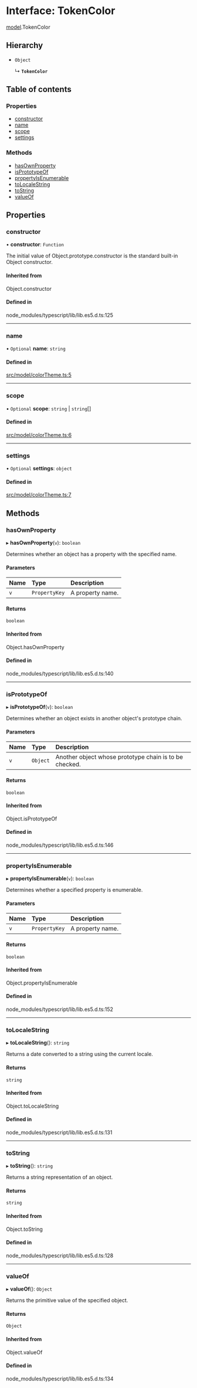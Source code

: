 # Interface: TokenColor

[model](../modules/model.md).TokenColor

## Hierarchy

- `Object`

  ↳ **`TokenColor`**

## Table of contents

### Properties

- [constructor](model.TokenColor.md#constructor)
- [name](model.TokenColor.md#name)
- [scope](model.TokenColor.md#scope)
- [settings](model.TokenColor.md#settings)

### Methods

- [hasOwnProperty](model.TokenColor.md#hasownproperty)
- [isPrototypeOf](model.TokenColor.md#isprototypeof)
- [propertyIsEnumerable](model.TokenColor.md#propertyisenumerable)
- [toLocaleString](model.TokenColor.md#tolocalestring)
- [toString](model.TokenColor.md#tostring)
- [valueOf](model.TokenColor.md#valueof)

## Properties

### constructor

• **constructor**: `Function`

The initial value of Object.prototype.constructor is the standard built-in Object constructor.

#### Inherited from

Object.constructor

#### Defined in

node_modules/typescript/lib/lib.es5.d.ts:125

___

### name

• `Optional` **name**: `string`

#### Defined in

[src/model/colorTheme.ts:5](https://github.com/mtsdnz/allai-core/blob/5932278/src/model/colorTheme.ts#L5)

___

### scope

• `Optional` **scope**: `string` \| `string`[]

#### Defined in

[src/model/colorTheme.ts:6](https://github.com/mtsdnz/allai-core/blob/5932278/src/model/colorTheme.ts#L6)

___

### settings

• `Optional` **settings**: `object`

#### Defined in

[src/model/colorTheme.ts:7](https://github.com/mtsdnz/allai-core/blob/5932278/src/model/colorTheme.ts#L7)

## Methods

### hasOwnProperty

▸ **hasOwnProperty**(`v`): `boolean`

Determines whether an object has a property with the specified name.

#### Parameters

| Name | Type | Description |
| :------ | :------ | :------ |
| `v` | `PropertyKey` | A property name. |

#### Returns

`boolean`

#### Inherited from

Object.hasOwnProperty

#### Defined in

node_modules/typescript/lib/lib.es5.d.ts:140

___

### isPrototypeOf

▸ **isPrototypeOf**(`v`): `boolean`

Determines whether an object exists in another object's prototype chain.

#### Parameters

| Name | Type | Description |
| :------ | :------ | :------ |
| `v` | `Object` | Another object whose prototype chain is to be checked. |

#### Returns

`boolean`

#### Inherited from

Object.isPrototypeOf

#### Defined in

node_modules/typescript/lib/lib.es5.d.ts:146

___

### propertyIsEnumerable

▸ **propertyIsEnumerable**(`v`): `boolean`

Determines whether a specified property is enumerable.

#### Parameters

| Name | Type | Description |
| :------ | :------ | :------ |
| `v` | `PropertyKey` | A property name. |

#### Returns

`boolean`

#### Inherited from

Object.propertyIsEnumerable

#### Defined in

node_modules/typescript/lib/lib.es5.d.ts:152

___

### toLocaleString

▸ **toLocaleString**(): `string`

Returns a date converted to a string using the current locale.

#### Returns

`string`

#### Inherited from

Object.toLocaleString

#### Defined in

node_modules/typescript/lib/lib.es5.d.ts:131

___

### toString

▸ **toString**(): `string`

Returns a string representation of an object.

#### Returns

`string`

#### Inherited from

Object.toString

#### Defined in

node_modules/typescript/lib/lib.es5.d.ts:128

___

### valueOf

▸ **valueOf**(): `Object`

Returns the primitive value of the specified object.

#### Returns

`Object`

#### Inherited from

Object.valueOf

#### Defined in

node_modules/typescript/lib/lib.es5.d.ts:134
